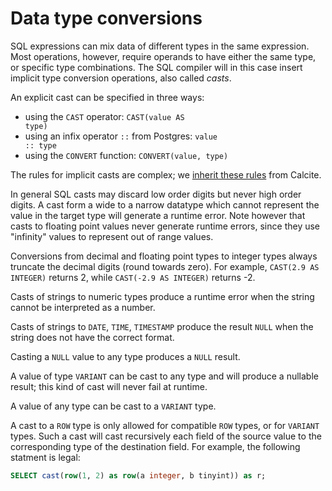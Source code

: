 # Data type conversions

SQL expressions can mix data of different types in the same
expression.  Most operations, however, require operands to have either
the same type, or specific type combinations.  The SQL compiler will
in this case insert implicit type conversion operations, also called
*casts*.

An explicit cast can be specified in three ways:

* using the `CAST` operator: <code>CAST(value AS type)</code>
* using an infix operator <code>::</code> from Postgres:
  <code>value :: type</code>
* using the `CONVERT` function: `CONVERT(value, type)`

The rules for implicit casts are complex; we [inherit these
rules](https://calcite.apache.org/docs/reference.html#conversion-contexts-and-strategies)
from Calcite.

In general SQL casts may discard low order digits but never high order
digits.  A cast form a wide to a narrow datatype which cannot
represent the value in the target type will generate a runtime error.
Note however that casts to floating point values never generate
runtime errors, since they use "infinity" values to represent out of
range values.

Conversions from decimal and floating point types to integer types
always truncate the decimal digits (round towards zero).  For example,
`CAST(2.9 AS INTEGER)` returns 2, while `CAST(-2.9 AS INTEGER)`
returns -2.

Casts of strings to numeric types produce a runtime error when the
string cannot be interpreted as a number.

Casts of strings to `DATE`, `TIME`, `TIMESTAMP` produce the result
`NULL` when the string does not have the correct format.

Casting a `NULL` value to any type produces a `NULL` result.

A value of type `VARIANT` can be cast to any type and will produce a
nullable result; this kind of cast will never fail at runtime.

A value of any type can be cast to a `VARIANT` type.

A cast to a `ROW` type is only allowed for compatible `ROW` types, or
for `VARIANT` types.  Such a cast will cast recursively each field of
the source value to the corresponding type of the destination field.
For example, the following statment is legal:

```sql
SELECT cast(row(1, 2) as row(a integer, b tinyint)) as r;
```
